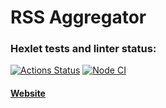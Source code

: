 # RSS Aggregator
### Hexlet tests and linter status:
[![Actions Status](https://github.com/po1inakoroleva/frontend-project-11/workflows/hexlet-check/badge.svg)](https://github.com/po1inakoroleva/frontend-project-11/actions)
[![Node CI](https://github.com/po1inakoroleva/frontend-project-11/actions/workflows/nodejs.yml/badge.svg)](https://github.com/po1inakoroleva/frontend-project-11/actions/workflows/nodejs.yml)
#### [Website](po1inakoroleva-rss-aggregator.vercel.app/)
